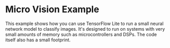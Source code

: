 # Micro Vision Example

This example shows how you can use TensorFlow Lite to run a small neural
network model to classify images. It's designed to run on systems
with very small amounts of memory such as microcontrollers and DSPs. The code
itself also has a small footprint.

